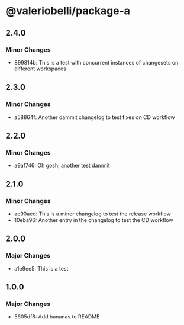 # @valeriobelli/package-a

## 2.4.0

### Minor Changes

- 899814b: This is a test with concurrent instances of changesets on different workspaces

## 2.3.0

### Minor Changes

- a58864f: Another dammit changelog to test fixes on CD workflow

## 2.2.0

### Minor Changes

- a9af746: Oh gosh, another test dammit

## 2.1.0

### Minor Changes

- ac90aed: This is a minor changelog to test the release workflow
- 10eba96: Another entry in the changelog to test the CD workflow

## 2.0.0

### Major Changes

- a1e9ee5: This is a test

## 1.0.0

### Major Changes

- 5605df8: Add bananas to README
